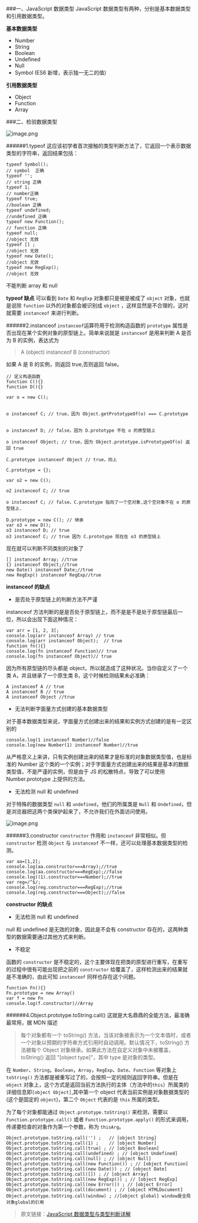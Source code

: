 ###一、JavaScript 数据类型
JavaScript 数据类型有两种，分别是基本数据类型和引用数据类型。

**基本数据类型**
- Number
- String
- Boolean
- Undefined
- Null
- Symbol (ES6 新增，表示独一无二的值)

**引用数据类型**
- Object
- Function
- Array

###二、检验数据类型

![image.png](https://upload-images.jianshu.io/upload_images/12877063-e2ade0bebcbd8797.png?imageMogr2/auto-orient/strip%7CimageView2/2/w/1240)

######1.typeof
这应该初学者首次接触的类型判断方法了，它返回一个表示数据类型的字符串，返回结果包括：
```
typeof Symbol();
// symbol  正确
typeof '';
// string 正确
typeof 1;
// number正确
typeof true;
//boolean 正确
typeof undefined;
//undefined 正确
typeof new Function();
// function 正确
typeof null;
//object 无效
typeof [] ;
//object 无效
typeof new Date();
//object 无效
typeof new RegExp();
//object 无效
```
不能判断 array 和 null

**typeof 缺点**
可以看到 `Date` 和 `RegExp` 对象都只是被是被成了 `object` 对象，也就是说除 `function` 以外的对象都会被识别成 `object` ，这样显然是不合理的，这时就需要 `instanceof` 来进行判断。

######2.instanceof
`instanceof`运算符用于检测构造函数的 `prototype` 属性是否出现在某个实例对象的原型链上。简单来说就是 `instanceof` 是用来判断 A 是否为 B 的实例，表达式为
> A (object) instanceof B (constructor)

如果 A 是 B 的实例，则返回 true,否则返回 false。

```
// 定义构造函数
function C(){}
function D(){}

var o = new C();


o instanceof C; // true，因为 Object.getPrototypeOf(o) === C.prototype


o instanceof D; // false，因为 D.prototype 不在 o 的原型链上

o instanceof Object; // true，因为 Object.prototype.isPrototypeOf(o) 返回 true

C.prototype instanceof Object // true，同上

C.prototype = {};

var o2 = new C();

o2 instanceof C; // true

o instanceof C; // false，C.prototype 指向了一个空对象,这个空对象不在 o 的原型链上.

D.prototype = new C(); // 继承
var o3 = new D();
o3 instanceof D; // true
o3 instanceof C; // true 因为 C.prototype 现在在 o3 的原型链上
```

现在就可以判断不同类别的对象了

```
[] instanceof Array; //true
{} instanceof Object;//true
new Date() instanceof Date;//true
new RegExp() instanceof RegExp//true
```

**instanceof 的缺点**

- 是否处于原型链上的判断方法不严谨


instanceof 方法判断的是是否处于原型链上，而不是是不是处于原型链最后一位，所以会出现下面这种情况：

```
var arr = [1, 2, 3];
console.log(arr instanceof Array) // true
console.log(arr instanceof Object);  // true
function fn(){}
console.log(fn instanceof Function)// true
console.log(fn instanceof Object)// true
```

因为所有原型链的尽头都是 object，所以就造成了这种状况。当你自定义了一个类 A，并且继承了一个原生类 B，这个时候检测结果未必准确：

```
A instanceof A // true
A instanceof B // true
A instanceof Object //true
```

- 无法判断字面量方式创建的基本数据类型

对于基本数据类型来说，字面量方式创建出来的结果和实例方式创建的是有一定区别的
```
console.log(1 instanceof Number)//false
console.log(new Number(1) instanceof Number)//true
```

从严格意义上来讲，只有实例创建出来的结果才是标准的对象数据类型值，也是标准的 Number 这个类的一个实例；对于字面量方式创建出来的结果是基本的数据类型值，不是严谨的实例，但是由于 JS 的松散特点，导致了可以使用 Number.prototype 上提供的方法。

- 无法检测 null 和 undefined

对于特殊的数据类型 `null` 和 `undefined`，他们的所属类是 `Null` 和 `Undefined`，但是浏览器把这两个类保护起来了，不允许我们在外面访问使用。

![image.png](https://upload-images.jianshu.io/upload_images/12877063-efd5a44cc57e15f1.png?imageMogr2/auto-orient/strip%7CimageView2/2/w/1240)

######3.constructor
`constructor` 作用和 `instanceof` 非常相似。但 `constructor` 检测 `Object` 与 `instanceof` 不一样，还可以处理基本数据类型的检测。

```
var aa=[1,2];
console.log(aa.constructor===Array);//true
console.log(aa.constructor===RegExp);//false
console.log((1).constructor===Number);//true
var reg=/^$/;
console.log(reg.constructor===RegExp);//true
console.log(reg.constructor===Object);//false
```

**constructor 的缺点**

- 无法检测 null 和 undefined

null 和 undefined 是无效的对象，因此是不会有 constructor 存在的，这两种类型的数据需要通过其他方式来判断。

- 不稳定

函数的 `constructor` 是不稳定的，这个主要体现在把类的原型进行重写，在重写的过程中很有可能出现把之前的 `constructor` 给覆盖了，这样检测出来的结果就是不准确的，由此可知 `instanceof` 同样也存在这个问题。

```
function Fn(){}
Fn.prototype = new Array()
var f = new Fn
console.log(f.constructor)//Array
```

######4.Object.prototype.toString.call()
这就是大名鼎鼎的全能方法，最准确最常用，据 MDN 描述

> 每个对象都有一个 toString() 方法，当该对象被表示为一个文本值时，或者一个对象以预期的字符串方式引用时自动调用。默认情况下，toString() 方法被每个 Object 对象继承。如果此方法在自定义对象中未被覆盖，toString() 返回 "[object type]"，其中 type 是对象的类型。

在 `Number`、`String`，`Boolean`，`Array`，`RegExp`、`Date`、`Function` 等对象上 `toString()` 方法都是被重写过了的，会按照一定的规则返回字符串。但是在 `object` 对象上，这个方式是返回当前方法执行的主体（方法中的`this`）所属类的详细信息即`[object Object]`,其中第一个 object 代表当前实例是对象数据类型的(这个是固定的 `object`)，第二个 `Object` 代表的是 `this` 所属的类型。

为了每个对象都能通过 `Object.prototype.toString()` 来检测，需要以 `Function.prototype.call()` 或者 `Function.prototype.apply()` 的形式来调用，传递要检查的对象作为第一个参数，称为 `thisArg`。

```
Object.prototype.toString.call('') ;   // [object String]
Object.prototype.toString.call(1) ;    // [object Number]
Object.prototype.toString.call(true) ; // [object Boolean]
Object.prototype.toString.call(undefined) ; // [object Undefined]
Object.prototype.toString.call(null) ; // [object Null]
Object.prototype.toString.call(new Function()) ; // [object Function]
Object.prototype.toString.call(new Date()) ; // [object Date]
Object.prototype.toString.call([]) ; // [object Array]
Object.prototype.toString.call(new RegExp()) ; // [object RegExp]
Object.prototype.toString.call(new Error()) ; // [object Error]
Object.prototype.toString.call(document) ; // [object HTMLDocument]
Object.prototype.toString.call(window) ; //[object global] window是全局对象global的引用
```

> 原文链接：[JavaScript 数据类型与类型判断详解](https://mp.weixin.qq.com/s/4BwD64yx2bMng5nd9aDafw)
